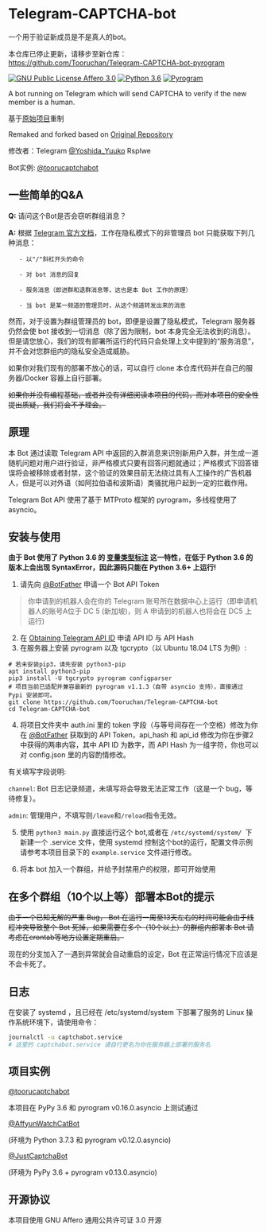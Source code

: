 # Telegram-CAPTCHA-bot

一个用于验证新成员是不是真人的bot。

本仓库已停止更新，请移步至新仓库：https://github.com/Tooruchan/Telegram-CAPTCHA-bot-pyrogram

[![GNU Public License Affero 3.0](https://img.shields.io/badge/license-AGPL3.0-%23373737.svg)](https://www.gnu.org/licenses/agpl-3.0.en.html) [![Python 3.6](https://img.shields.io/badge/python-3.6%2B-blue.svg)](https://www.python.org) [![Pyrogram](https://img.shields.io/badge/Pyrogram-asyncio-green.svg)](https://github.com/pyrogram/pyrogram/)

A bot running on Telegram which will send CAPTCHA to verify if the new member is a human.

基于[原始项目](https://github.com/lziad/Telegram-CAPTCHA-bot)重制  

Remaked and forked based on [Original Repository](https://github.com/lziad/Telegram-CAPTCHA-bot)

修改者：Telegram [@Yoshida_Yuuko](https://t.me/Yoshida_Yuuko) Rsplwe

Bot实例: [@toorucaptchabot](https://t.me/toorucaptchabot)
## 一些简单的Q&A

**Q:** 请问这个Bot是否会窃听群组消息？

**A:** 根据 [Telegram 官方文档](https://core.telegram.org/bots#privacy-mode)，工作在隐私模式下的非管理员 bot 只能获取下列几种消息：

       - 以"/"斜杠开头的命令
       
       - 对 bot 消息的回复
       
       - 服务消息（即进群和退群消息等，这也是本 Bot 工作的原理）
       
       - 当 bot 是某一频道的管理员时，从这个频道转发出来的消息

然而，对于设置为群组管理员的 bot，即便是设置了隐私模式，Telegram 服务器仍然会使 bot 接收到一切消息（除了因为限制，bot 本身完全无法收到的消息）。但是请您放心，我们的现有部署所运行的代码只会处理上文中提到的“服务消息”，并不会对您群组内的隐私安全造成威胁。

如果你对我们现有的部署不放心的话，可以自行 clone 本仓库代码并在自己的服务器/Docker 容器上自行部署。
       
~~如果你并没有编程基础，或者并没有详细阅读本项目的代码，而对本项目的安全性提出质疑，我们将会不予理会。~~
## 原理

本 Bot 通过读取 Telegram API 中返回的入群消息来识别新用户入群，并生成一道随机问题对用户进行验证，非严格模式只要有回答问题就通过；严格模式下回答错误将会被移除或者封禁，这个验证的效果目前无法绕过具有人工操作的广告机器人，但是可以对外语（如阿拉伯语和波斯语）类骚扰用户起到一定的拦截作用。

Telegram Bot API 使用了基于 MTProto 框架的 pyrogram，多线程使用了 asyncio。

## 安装与使用
**由于 Bot 使用了 Python 3.6 的 [变量类型标注](https://docs.python.org/zh-cn/3/library/typing.html) 这一特性，在低于 Python 3.6 的版本上会出现 SyntaxError，因此源码只能在 Python 3.6+ 上运行!**  
1. 请先向 [@BotFather](https://t.me/botfather) 申请一个 Bot API Token  
> 你申请到的机器人会在你的 Telegram 账号所在数据中心上运行（即申请机器人的账号A位于 DC 5 (新加坡)，则 A 申请到的机器人也将会在 DC5 上运行)
2. 在 [Obtaining Telegram API ID](https://core.telegram.org/api/obtaining_api_id) 申请 API ID 与 API Hash
3. 在服务器上安装 pyrogram 以及 tgcrypto（以 Ubuntu 18.04 LTS 为例）: 
```
# 若未安装pip3，请先安装 python3-pip
apt install python3-pip
pip3 install -U tgcrypto pyrogram configparser
# 项目当前已适配并兼容最新的 pyrogram v1.1.3（自带 asyncio 支持），直接通过 Pypi 安装即可。
git clone https://github.com/Tooruchan/Telegram-CAPTCHA-bot 
cd Telegram-CAPTCHA-bot
```

4. 将项目文件夹中 auth.ini 里的 token 字段（与等号间存在一个空格）修改为你在 [@BotFather](https://t.me/botfather) 获取到的 API Token，api_hash 和 api_id 修改为你在步骤2中获得的两串内容，其中 API ID 为数字，而 API Hash 为一组字符，你也可以对 config.json 里的内容酌情修改。

有关填写字段说明:

`channel`: Bot 日志记录频道，未填写将会导致无法正常工作（这是一个 bug，等待修复）。

`admin`: 管理用户，不填写则`/leave`和`/reload`指令无效。

5. 使用 `python3 main.py` 直接运行这个 bot,或者在 `/etc/systemd/system/ `下新建一个 .service 文件，使用 systemd 控制这个bot的运行，配置文件示例请参考本项目目录下的 `example.service` 文件进行修改。

6. 将本 bot 加入一个群组，并给予封禁用户的权限，即可开始使用

## 在多个群组（10个以上等）部署本Bot的提示

~~由于一个已知无解的严重 Bug， Bot 在运行一周至13天左右的时间可能会由于线程冲突导致整个 Bot 死掉，如果需要在多个（10个以上）的群组内部署本 Bot 请考虑在crontab等地方设置定期重启。~~

现在的分支加入了一遇到异常就会自动重启的设定，Bot 在正常运行情况下应该是不会卡死了。

## 日志
在安装了 systemd ，且已经在 /etc/systemd/system 下部署了服务的 Linux 操作系统环境下，请使用命令：
```bash
journalctl -u captchabot.service 
# 这里的 captchabot.service 请自行更名为你在服务器上部署的服务名
```

## 项目实例
[@toorucaptchabot](https://t.me/toorucaptchabot)

本项目在 PyPy 3.6 和 pyrogram v0.16.0.asyncio 上测试通过  

[@AffyunWatchCatBot](https://t.me/AffyunWatchCatBot)

(环境为 Python 3.7.3 和 pyrogram v0.12.0.asyncio)

[@JustCaptchaBot](https://t.me/JustCaptchaBot)

(环境为 PyPy 3.6 + pyrogram v0.13.0.asyncio)

## 开源协议
本项目使用 GNU Affero 通用公共许可证 3.0 开源
